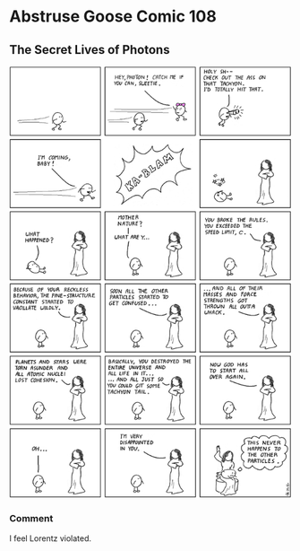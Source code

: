 # Abstruse Goose Comic 108
## The Secret Lives of Photons

![image](secret_lives_of_photons.png)
### Comment
I feel Lorentz violated.
